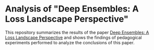 # Analysis of "Deep Ensembles: A Loss Landscape Perspective"

This repository summarizes the results of the paper [Deep Ensembles: A Loss Landscape Perspective](https://arxiv.org/abs/1912.02757) and shows the findings of pedagogical experiments performed to analyze the conclusions of this paper.
